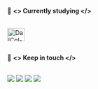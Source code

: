 🧠 <b><> Currently studying </></b>
 <div style="display: inline_block"><br>
 <img align="center" alt="DalCol-Java" height="30" width="40" src="https://cdn.jsdelivr.net/gh/devicons/devicon/icons/java/java-original-wordmark.svg">
 
  
 ##
 📲 <b><> Keep in touch </></b>
 <div style="display: inline_block"><br>
 <a href="https://www.linkedin.com/in/ana-carolina-dal-col-804028220/" target="_blank"><img src="https://img.shields.io/badge/-LinkedIn-%230077B5?style=for-the-badge&logo=linkedin&logoColor=white" target="_blank"></a> 
 <a href = "mailto:ana_carolinasilveira@hotmail.com" src="https://img.shields.io/badge/Gmail-D14836?style=for-the-badge&logo=gmail&logoColor=white" target="_blank"></a>
 <a href="https://api.whatsapp.com/send?phone=5542999075119" target="_blank"><img src="https://img.shields.io/badge/WhatsApp-25D366?style=for-the-badge&logo=whatsapp&logoColor=white" target="_blank"></a> 
 <a href="........" target="_blank"><img src="https://img.shields.io/badge/Discord-7289DA?style=for-the-badge&logo=discord&logoColor=white" target="_blank"></a> 
 <a href="https://www.instagram.com/anacarolina.dalcol/" target="_blank"><img src="https://img.shields.io/badge/-Instagram-%23E4405F?style=for-the-badge&logo=instagram&logoColor=white" target="_blank"></a>
 </div>
